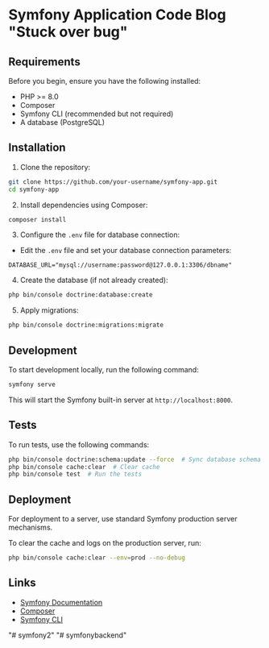 
# Symfony Application Code Blog "Stuck over bug"



## Requirements

Before you begin, ensure you have the following installed:

- PHP >= 8.0
- Composer
- Symfony CLI (recommended but not required)
- A database (PostgreSQL)

## Installation

1. Clone the repository:

```bash
git clone https://github.com/your-username/symfony-app.git
cd symfony-app
```

2. Install dependencies using Composer:

```bash
composer install
```

3. Configure the `.env` file for database connection:

- Edit the `.env` file and set your database connection parameters:

```dotenv
DATABASE_URL="mysql://username:password@127.0.0.1:3306/dbname"
```

4. Create the database (if not already created):

```bash
php bin/console doctrine:database:create
```

5. Apply migrations:

```bash
php bin/console doctrine:migrations:migrate
```

## Development

To start development locally, run the following command:

```bash
symfony serve
```

This will start the Symfony built-in server at `http://localhost:8000`.

## Tests

To run tests, use the following commands:

```bash
php bin/console doctrine:schema:update --force  # Sync database schema with models
php bin/console cache:clear  # Clear cache
php bin/console test  # Run the tests
```

## Deployment

For deployment to a server, use standard Symfony production server mechanisms.

To clear the cache and logs on the production server, run:

```bash
php bin/console cache:clear --env=prod --no-debug
```

## Links

- [Symfony Documentation](https://symfony.com/doc/current/index.html)
- [Composer](https://getcomposer.org/)
- [Symfony CLI](https://symfony.com/download)

"# symfony2" 
"# symfonybackend" 
